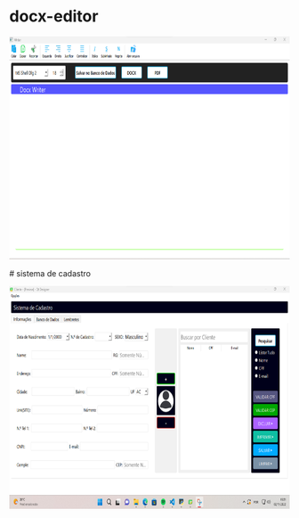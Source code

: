 # docx-editor
<p align="center">
  <img src="https://github.com/GabpsX/docx-editor/blob/fe50f2d1d70563574fb71b891e7f1a610676f065/docx-editor/img_soft.png" width="800px" height ="400px" title="img">

</p>
# sistema de cadastro

<p align="center">
  <img src="https://raw.githubusercontent.com/GabpsX/docx-editor/fe50f2d1d70563574fb71b891e7f1a610676f065/docx-editor/Captura%20de%20tela%202022-11-02%20163114.png" width="800px" height ="400px" title="img">

</p>
